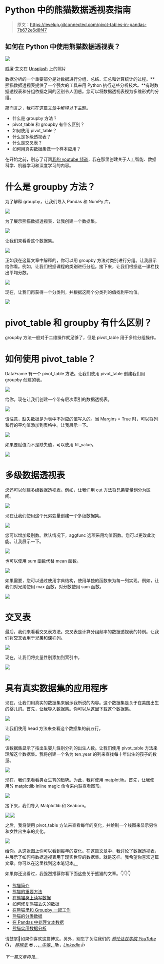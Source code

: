 # Python 中的熊猫数据透视表指南

> 原文：<https://levelup.gitconnected.com/pivot-tables-in-pandas-7b672e6d8f47>

## 如何在 Python 中使用熊猫数据透视表？

![](img/1ddcc431e89bf1c296ed72b891a9b8ec.png)

威廉·艾文在 [Unsplash](https://unsplash.com?utm_source=medium&utm_medium=referral) 上的照片

数据分析的一个重要部分是对数据进行分组、总结、汇总和计算统计的过程。**熊猫数据透视表提供了一个强大的工具来用 Python 执行这些分析技术。**有时数据透视表和分组依据之间的区别令人困惑。您可以将数据透视表视为多维形式的分组。

简而言之，我将在这篇文章中解释以下主题。

*   什么是 groupby 方法？
*   pivot_table 和 groupby 有什么区别？
*   如何使用 pivot_table？
*   什么是多级透视表？
*   什么是交叉表？
*   如何用真实数据集做一个样本应用？

在开始之前，别忘了订阅[我的 youtube 频道](https://youtube.com/c/tirendazacademy)，我在那里创建关于人工智能、数据科学、机器学习和深度学习的内容。

# 什么是 groupby 方法？

为了解释 groupby，让我们导入 Pandas 和 NumPy 库。

![](img/a93e035ae848873a04ec9df197d07652.png)

为了展示熊猫数据透视表，让我创建一个数据集。

![](img/da8d31beca63c14fad363b822d4b4067.png)

让我们来看看这个数据集。

![](img/8e0040d7a0c63fa5a87551b56c7dd2b5.png)

正如我在这篇文章中解释的，你可以用 groupby 方法对类别进行分组。让我展示给你看。例如，让我们根据课程的类别进行分组。接下来，让我们根据这一课栏找出平均分数。

![](img/7e383793c6c156249ca5ba3adca2da88.png)

现在，让我们再获得一个分类列，并根据这两个分类列的值找到平均值。

![](img/9045c3f0e72199c87ba6ca3a1ee85bd0.png)

# pivot_table 和 groupby 有什么区别？

groupby 方法一般对于二维操作就足够了，但是 pivot_table 用于多维分组操作。

# 如何使用 pivot_table？

DataFrame 有一个 pivot_table 方法。让我们使用 pivot_table 创建我们用 groupby 创建的表。

![](img/5433ccf02ba72208858aa603f004bea6.png)

给你。现在让我们创建一个带有层次索引的数据透视表。

![](img/597d3ae526c06d81c6df5d5a6afaa658.png)

请注意，缺失数据是为表中不对应的值写入的。当 Margins = True 时，可以将列和行的平均值添加到表格中。让我展示一下。

![](img/4d199f0e1871182e2a212b784c3856c7.png)

如果要赋值而不是缺失值，可以使用 fill_value。

![](img/d5d6ee9f31254d0f17b69873dc8fbffa.png)

# 多级数据透视表

您还可以创建多级数据透视表。例如，让我们用 cut 方法将兄弟变量划分为区间。

![](img/937c253778a9c73ec93bdb515fc74cf4.png)

现在让我们使用这个兄弟变量创建一个多级数据集。

![](img/58b2dc313cb7b628cdb52dd0ce973549.png)

您可以增加级别数。默认情况下，aggfunc 选项采用均值函数。您可以更改此功能。让我展示一下。

![](img/151cc13e1804fecf47f82a6fdccbeeed.png)

也可以使用 sum 函数代替 mean 函数。

![](img/f94fdb8c5bc0af97a1e12f5112b5e1ab.png)

如果需要，您可以通过使用字典结构，使用单独的函数来为每一列实现。例如，让我们对兄弟使用 max 函数，对分数使用 sum 函数。

![](img/e1424d0f166a82edd55d4068b73af155.png)

# 交叉表

最后，我们来看看交叉表方法。交叉表是计算分组频率的数据透视表的特例。让我们将交叉表用于兄弟和课程列。

![](img/c02c535cf047c8cd5fb03ed1ab52a403.png)

现在，让我们将变量性别添加到索引中。

![](img/d20d7dfa7271fb24883d3f2ce9d67bfa.png)

# 具有真实数据集的应用程序

现在，让我们用真实的数据集来展示我所说的内容。这个数据集是关于在美国出生的婴儿的。首先，让我导入数据集。你可以从[这里](https://github.com/TirendazAcademy/pandas-tutorial)下载这个数据集。

![](img/6529ec84929abba721bf45d651785058.png)

让我们使用 head 方法来查看这个数据集的前五行。

![](img/db78975be9a9ea053d202a34e57165b7.png)

该数据集显示了按出生婴儿性别分列的出生人数。让我们使用 pivot_table 方法来理解这个数据集。我将创建一个名为 ten_year 的列来查找每十年出生的孩子的数量。

![](img/3185eb4bd2e77fd8aac1a02e7aaad0fa.png)

现在，我们来看看男女生育的趋势。为此，我将使用 matplotlib。首先，让我使用% matplotlib inline magic 命令来内联查看图形。

![](img/193836432369eca007c7e97846e9961b.png)

接下来，我们导入 Matplotlib 和 Seaborn。

![](img/cb04847bdca3c117f81ab5f15d605ec0.png)![](img/92c9ba6ebd1ec5760ed60c6fd3f1ad56.png)

之后，我将使用 pivot_table 方法来查看每年的变化，并绘制一个线图来显示男性和女性出生率的变化。

![](img/86cfd0165e7dad2b768d0145a0a514be.png)

给你。从这张图上你可以看到每年的变化。在这篇文章中，我讨论了数据透视表，并展示了如何将数据透视表用于现实世界的数据集。就是这样。我希望你喜欢这篇文章。你可以在这里找到这本笔记本[。](https://github.com/TirendazAcademy/PANDAS-TUTORIAL)

如果你还没看过，我强烈推荐你看下面这些关于熊猫的文章。👇👇👇

*   [熊猫简介](https://ai.plainenglish.io/introduction-to-the-pandas-library-a3a557c8d094?source=your_stories_page-------------------------------------)
*   [熊猫的重要方法](https://ai.plainenglish.io/important-methods-in-pandas-2d4c774fcac9?source=your_stories_page-------------------------------------)
*   [在熊猫身上读写数据](https://ai.plainenglish.io/reading-and-writing-in-pandas-2d83dc538aff?source=your_stories_page-------------------------------------)
*   [如何修复熊猫丢失的数据](https://ai.plainenglish.io/missing-data-in-pandas-d41cbcec04e0?source=your_stories_page-------------------------------------)
*   [在熊猫里和 Groupby 一起工作](/working-with-groupby-in-pandas-7e7823414537?source=your_stories_page-------------------------------------)
*   [熊猫的分类数据](https://tirendazacademy.medium.com/categorical-data-in-pandas-9eaaff71e6f3?source=your_stories_page-------------------------------------)
*   [在 Pandas 中处理文本数据](https://tirendazacademy.medium.com/working-with-text-data-in-pandas-f78aa368e1a?source=your_stories_page-------------------------------------)
*   [熊猫实用数据分析](/practical-data-analysis-with-pandas-c40fbd2955fa?source=your_stories_page-------------------------------------)

请鼓掌👏如果你喜欢这篇博文。另外，别忘了关注我们的 [*蒂伦达兹学院 YouTube*](https://www.youtube.com/channel/UCFU9Go20p01kC64w-tmFORw) 📺， [*碎碎念*](https://twitter.com/TirendazAcademy) 😎*、*、[、*中等*、](https://tirendazacademy.medium.com/)📚，[*LinkedIn*](https://www.linkedin.com/in/tirendaz-academy)*👍*

*下一篇文章再见…*
